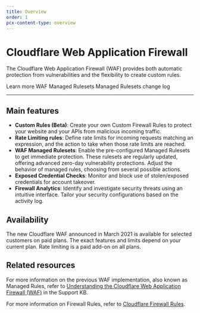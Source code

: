 ```yaml
---
title: Overview
order: 1
pcx-content-type: overview
---
```


# Cloudflare Web Application Firewall

The Cloudflare Web Application Firewall (WAF) provides both automatic protection from vulnerabilities and the flexibility to create custom rules.

<ButtonGroup>
  <bongo:button type="primary" href="/about">
    Learn more
  </bongo:button>
  <bongo:button type="secondary" href="/managed-rulesets">
    WAF Managed Rulesets
  </bongo:button>
  <bongo:button type="secondary" href="/change-log">
    Managed Rulesets change log
  </bongo:button>
</ButtonGroup>

---

## Main features

- **Custom Rules (Beta)**: Create your own Custom Firewall Rules to protect your website and your APIs from malicious incoming traffic.
- **Rate Limiting rules**: Define rate limits for incoming requests matching an expression, and the action to take when those rate limits are reached.
- **WAF Managed Rulesets**: Enable the pre-configured Managed Rulesets to get immediate protection. These rulesets are regularly updated, offering advanced zero-day vulnerability protections. Adjust the behavior of managed rules, choosing from several possible actions.
- **Exposed Credential Checks**: Monitor and block use of stolen/exposed credentials for account takeover.
- **Firewall Analytics**: Identify and investigate security threats using an intuitive interface. Tailor your security configurations based on the activity log.

## Availability

The new Cloudflare WAF announced in March 2021 is available for selected customers on paid plans. The exact features and limits depend on your current plan. Rate limiting is a paid add-on on all plans.

## Related resources

For more information on the previous WAF implementation, also known as Managed Rules, refer to [Understanding the Cloudflare Web Application Firewall (WAF)](https://support.cloudflare.com/hc/articles/200172016) in the Support KB.

For more information on Firewall Rules, refer to [Cloudflare Firewall Rules](https://developers.cloudflare.com/firewall/).
